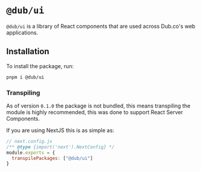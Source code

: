 # `@dub/ui`

`@dub/ui` is a library of React components that are used across Dub.co's web applications.

## Installation

To install the package, run:

```bash
pnpm i @dub/ui
```

### Transpiling

As of version `0.1.0` the package is not bundled, this means transpiling the module is 
highly recommended, this was done to support React Server Components.

If you are using NextJS this is as simple as:

```js
// next.config.js
/** @type {import('next').NextConfig} */
module.exports = {
  transpilePackages: ["@dub/ui"]
}
```